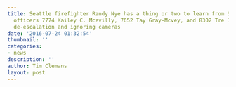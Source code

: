 ```yaml
---
title: Seattle firefighter Randy Nye has a thing or two to learn from Seattle Police
  officers 7774 Kailey C. Mcevilly, 7652 Tay Gray-Mcvey, and 8302 Tre I. Smith about
  de-escalation and ignoring cameras
date: '2016-07-24 01:32:54'
thumbnail: ''
categories:
- news
description: ''
author: Tim Clemans
layout: post
---
```

